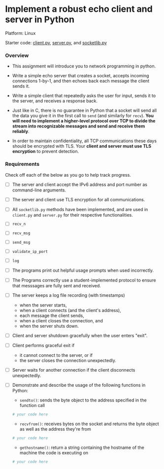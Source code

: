# Implement a robust echo client and server in Python

Platform: Linux

Starter code: [client.py](./client.py), [server.py](./server.py), and [socketlib.py](./socketlib.py)


### Overview

- This assignment will introduce you to network programming in python.

- Write a simple echo server that creates a socket, accepts incoming connections 1-by-1, and then echoes back each message the client sends it.

- Write a simple client that repeatedly asks the user for input, sends it to the server, and receives a response back.

- Just like in C, there is no guarantee in Python that a socket will send all
  the data you give it in the first call to `send` (and similarly for `recv`).
  **You will need to implement a higher-level protocol over TCP to divide the
  stream into recognizable messages and send and receive them reliably**.

- In order to maintain confidentiality, all TCP communications these days should be encrypted with TLS. Your **client and server must use TLS encryption** to prevent detection.

### Requirements

Check off each of the below as you go to help track progress.

- [ ] The server and client accept the IPv6 address and port number as
      command-line arguments.

- [ ] The server and client use TLS encryption for all communications.

- [ ]  All `socketlib.py` methods have been implemented, and are used in `client.py` and `server.py` for their respective functionalities.
  - [ ]  `recv_n`
  - [ ]  `recv_msg`
  - [ ]  `send_msg`
  - [ ]  `validate_ip_port`
  - [ ]  `log`

- [ ] The programs print out helpful usage prompts when used incorrectly.

- [ ] The Programs correctly use a student-implemented protocol to ensure that
      messsages are fully sent and received.

- [ ] The server keeps a log file recording (with timestamps)
    - when the server starts,
    - when a client connects (and the client's address),
    - each message the client sends,
    - when a client closes the connection, and
    - when the server shuts down.

- [ ] Client and server shutdown gracefully when the user enters "exit".

- [ ] Client performs graceful exit if
    - it cannot connect to the server, or if
    - the server closes the connection unexpectedly.

- [ ] Server waits for another connection if the client disconnects unexpectedly.

- [ ] Demonstrate and describe the usage of the following functions in Python:
  - `sendto()`: sends the byte object to the address specified in the function call
  ```python
  # your code here
  ```

  - `recvfrom()`: receives bytes on the socket and returns the byte object as well as the address they're from
  ```python
  # your code here
  ```

  - `gethostname()`: return a string containing the hostname of the machine the code is executing on
  ```python
  # your code here
  ```
